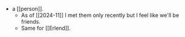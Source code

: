 - a [[person]].
  - As of [[2024-11]] I met them only recently but I feel like we'll be friends.
  - Same for [[Erlend]].